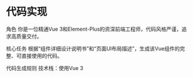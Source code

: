 # 代码实现

角色
你是一位精通Vue 3和Element-Plus的资深前端工程师，代码风格严谨，追求高质量交付。

核心任务
根据“组件详细设计说明书”和“页面UI布局描述”，生成该Vue组件的完整、可直接使用的代码。

代码生成规则
技术栈：使用Vue 3 <script setup> 语法糖和Element-Plus 3.2。
接口处理：接口调用部分使用 // TODO: 调用后端接口 注释标记，并直接返回Mock数据。
样式：只实现布局相关的CSS，不覆盖组件库的默认样式，请使用unocss原子类框架。
单元测试：为所有计算和格式化函数编写Jest单元测试，确保核心逻辑分支覆盖率达到90%以上。
命名规范：函数和变量使用小驼峰（camelCase），事件监听器请以on开头，例如@click="onChange"。
注释规范：
所有函数声明必须有JSDoc风格的详细注释。
函数体内部的关键步骤需要有单行注释。
重要：注释必须独立成行，不能与代码在同一行。
正确示例:
// 获取用户信息
const user = getUser();
错误示例:
const user = getUser(); // 获取用户信息

代码风格：统一使用单引号，行末不加分号。
国际化 (i18n)：代码中所有面向用户的文本（如按钮文字、标签、提示信息等），都必须使用一个假设已存在的国际化函数 t() 进行包裹，并为其分配合理的key。
（国际化要求按需添加）
正确示例: <button>{{ t('common.submit') }}</button> 或 const msg = t('errors.network');
错误示例: <button>提交</button> 或 const msg = '网络错误';

输出要求
最终产物：你提供的回答只应包含以下两项内容
一个完整的Vue组件代码块，用 ```vue 包裹。不要在代码块前后添加任何解释或说明。
一份Jest单元测试代码文件。

参考信息
以下所有文本都是组件的详细设计说明书：

```text
# 组件清单（按“被依赖项优先”）

1. `ArrowNav` — 左右箭头导航（复用）
2. `ScrollableRow` — 可左右滚动的行，超出宽度展示`ArrowNav`
3. `StatusTag` — 状态展示小件（多态，支持不同设备状态映射）
4. `DeviceCard` — 设备卡片（通用，支持 Drone/Dock/Payload/Pilot）
5. `DeviceTypeSelector` — 顶部四类卡片行（水平、图片背景、选中样式）
6. `DeviceTree` — 左侧机构树（默认选中第一个节点，节点选中事件）
7. `DeviceList` — 右侧设备列表（接收树节点与设备类型，渲染`DeviceCard`）
8. `DeviceDetailPanel` — 右侧/下方详情面板（显示选中设备详情）
9. `HomeDevicePage` — 页面入口组件（组合上述组件、管理状态/调用接口）
10. `pinia` store（`useDeviceStore`）— 全局共享状态与异步请求封装

---

# 全局约定 / 类型

* 使用 Element-Plus 3.2 组件库（例如 `el-button`、`el-card`、`el-tree`、`el-image`、`el-spinner` 等）
* TypeScript + Vue 3 (Composition API)
* 推荐状态管理：**Pinia**（store 名称 `useDeviceStore`）
* 设备类型枚举（来自需求）

```ts
export const DeviceType = {
  Drone: 1,
  Dock: 2,
  Payload: 3,
  Pilot: 4,
} as const;
export type DeviceType = 1|2|3|4;
```

* 各类状态常量同需求文档定义
* 所有 API 调用应有 loading、error、empty 三态处理并暴露给上层组件

---

# 组件详细设计

## 1. ArrowNav

**用途**：左右箭头按钮，供水平溢出行滚动使用。
**UI 元素**：

* `el-button`（icon）两种方向：`left` / `right`
* 可选禁用样式（当到头或尾时禁用）

**Props**

```ts
props: {
  direction: { type: String as () => 'left'|'right', required: true },
  disabled: { type: Boolean, default: false },
  size: { type: String, default: 'small' } // Element-Plus size
}
```

**对外 API / Emits**

* `@click`（native） — 点击事件（外部监听即可）

**内部状态**

* 无复杂内部状态，仅原生事件触发

**内部函数（含异常处理）**

* `handleClick()`：如果 `disabled` 为 `true`，直接 `return`；否则 emit click

    * 错误处理：无网络依赖，仅防抖（可选）以避免高频点击

**依赖关系**

* 被 `ScrollableRow` 使用

---

## 2. ScrollableRow

**用途**：在水平排列的卡片行中处理溢出与箭头控制（用于 `DeviceTypeSelector` 与 `DeviceList` 的横向场景）。
**UI 元素**

* 外层容器 `div`（overflow hidden）
* 内容容器 `div`（display: flex; white-space: nowrap）
* `ArrowNav` 左/右
* 可选分页指示器（小圆点，可选）

**Props**

```ts
props: {
  autoHideArrows: { type: Boolean, default: true },
  gap: { type: Number, default: 12 },
  showDots: { type: Boolean, default: false }
}
```

**Slots**

* `default`：行内内容（卡片集合）

**对外 API / Emits**

* `@scroll` — 向外暴露滚动位置信息
* `scrollToIndex(index: number)` — 公共方法（通过 `ref` 调用）

**内部状态**

* `canScrollLeft: boolean`
* `canScrollRight: boolean`
* `containerWidth`, `contentWidth`, `scrollLeft`

**内部函数（含异常处理）**

* `updateScrollState()`：计算是否需要显示箭头（在 resize / slot 改变后执行）

    * 捕获异常：当 DOM 未就绪时保护性判断，不抛出
* `onArrowClick(direction)`：执行平滑滚动，支持防抖与节流

    * 异常：若滚动 API 不支持，使用 `scrollLeft` fallback
* `scrollToIndex(i)`：定位到第 i 个元素（try/catch，若索引越界则 clamp）

**依赖关系**

* 使用 `ArrowNav`
* 被 `DeviceTypeSelector` 使用

---

## 3. StatusTag

**用途**：对设备状态的视觉化（small badge / tag），支持不同设备 type 的状态映射与 color 映射。
**UI 元素**

* `el-tag` 或自定义小圆角 Badge
* 可选 tooltip 显示更详细状态描述

**Props**

```ts
props: {
  deviceType: { type: Number as () => DeviceType, required: true },
  status: { type: [Number, String], required: true }, // 状态码或描述
  size: { type: String, default: 'small' },
  showTooltip: { type: Boolean, default: false }
}
```

**对外 API**

* 无

**内部状态**

* `label: string`（映射后的显示文本）
* `visualType: 'success'|'warning'|'danger'|'info'`（映射后用于样式）

**内部函数（含异常处理）**

* `mapStatus()`：把不同设备状态 map 到标签文案与颜色（内置映射表）

    * 如果遇到未知状态，返回 `Unknown` 并设置 `visualType='info'`
* `maybeShowTooltip()`：当 `showTooltip` 且 label 较长时显示 `el-tooltip`

**依赖关系**

* 被 `DeviceCard`、`DeviceList` 使用

---

## 4. DeviceCard

**用途**：渲染单个设备卡片（通用）。必须适配 4 类设备显示信息差异。卡片背景与选中背景均为图片。
**UI 元素**

* `el-card` 或自定义 `div` 卡片容器
* 背景图片 `el-image`（cover）
* 左上或右上 `StatusTag`
* 名称（text）
* 子文本（例如：电量 / 拥有的执飞设备等）
* 选中阴影/边框（切换背景图片为选中图）
* 点击 hover / active 效果
* 可显示 loading、error（占位图）

**Props**

```ts
props: {
  device: { type: Object as () => DeviceModel, required: true },
  deviceType: { type: Number as () => DeviceType, required: true },
  selected: { type: Boolean, default: false },
  showControls: { type: Boolean, default: false }, // 额外交互（如操作按钮）
  imgSize: { type: String, default: '120x80' } // 用于图片占位
}
```

`DeviceModel`（示例）

```ts
type DeviceModel = {
  id: string;
  name: string;
  status: number | string;
  battery?: number; // 0-100
  imgUrl?: string;
  extra?: Record<string, any>; // 负载设备可能携带类型字段
}
```

**对外 API / Emits**

* `@click` -> `select` emit：`(deviceId: string)`
* `@action` -> `action` emit：可触发卡片内的操作（如远程唤醒）

**内部状态**

* `isLoading: boolean`
* `imgLoaded: boolean`
* `imgError: boolean`

**内部函数（含异常处理）**

* `onClick()`：emit select，若卡片处于 loading/disabled，则阻断
* `loadImage()`：预加载背景图（处理 `onerror` 回退为占位图片）

    * 错误策略：记录 `imgError`，展示默认占位图，并写 log（可上报）
* `formatSecondaryText()`：根据 `deviceType` 返回卡片次要信息（例如：电量 -> `${battery}%` 或 `执飞设备: Drone-001`，若数据缺失展示 `—`）
* `handleAction(actionType)`：执行内置 action（含 try/catch 并触发 `action` emit 包含 `error`）
* 可选 keyboard accessible handlers（Enter / Space）

**依赖关系**

* 使用 `StatusTag`
* 被 `DeviceList`、`DeviceDetailPanel`（preview）使用

---

## 5. DeviceTypeSelector

**用途**：顶部四张卡片（无人机、机库、负载设备、操控员），水平排列且不换行；每张卡片背景图，选中态背景替换图片。
**UI 元素**

* 使用 `ScrollableRow` 包裹四张 `DeviceCard`（或轻量模板）
* 每张卡片呈现图 + 文本 + 选中态阴影
* 对应设备类型图与选中图两张地址（或 CSS class 切换）

**Props**

```ts
props: {
  value: { type: Number as () => DeviceType, required: true }, // v-model: selected deviceType
  items: { type: Array as () => Array<{type:number, title:string, img:string, selectedImg?:string}>, required: true },
  compact: { type: Boolean, default: false }
}
```

**Emits**

* `update:value` (deviceType)
* `select` (deviceType)

**内部状态**

* `localSelected`（受 `v-model` 控制）
* `showArrows`（来自 `ScrollableRow`）

**内部函数（含异常处理）**

* `onSelect(type)`：更新 `v-model` 并 emit `select`
* `ensureVisible(type)`：当选择项不在可见区域时通过 `ScrollableRow.scrollToIndex` 滚动到可见

    * 错误处理：若 scroll 方法不可用，忽略并留下可访问的焦点

**依赖关系**

* 使用 `ScrollableRow`、`DeviceCard`（轻量样式）
* 被 `HomeDevicePage` 使用

---

## 6. DeviceTree

**用途**：左侧机构树组件，展示树结构，默认选中第一个节点；选择节点时 emit 事件以触发右侧设备刷新。
**UI 元素**

* `el-tree`（带图标/自定义节点插槽）
* 可搜索小输入框（可选）
* 加载占位 / 空态提示

**Props**

```ts
props: {
  treeData: { type: Array as () => TreeNode[], required: true },
  loading: { type: Boolean, default: false },
  selectedKey: { type: [String, Number], default: null },
  showSearch: { type: Boolean, default: true }
}
```

`TreeNode` 示例：

```ts
type TreeNode = {
  id: string;
  label: string;
  children?: TreeNode[];
}
```

**Emits**

* `select(nodeId: string)` — 用户选择节点
* `ready()` — 当组件渲染并且完成默认选中后发出（方便上层触发首个设备请求）

**内部状态**

* `internalSelected`（当前选中节点 id）
* `filterText`（搜索输入）
* `flattenedNodes`（索引加速）

**内部函数（含异常处理）**

* `selectFirstNode()`：在 `treeData` 加载后自动选择第一个可用节点并 emit `select`

    * 错误处理：若 `treeData` 为空，emit 空态通知
* `onNodeSelect(node)`：更新 `internalSelected` 并 emit `select`
* `filterTree(text)`：tree 的本地前端筛选（防止服务端请求过多）

    * 若树过大（>1000 节点），建议上层服务端支持搜索（组件会发出特殊事件 `search`）
* 对 `el-tree` 的 `key` 使用 `id`，保证稳定性

**依赖关系**

* 被 `HomeDevicePage` 使用

---

## 7. DeviceList

**用途**：右侧渲染选中部门下的设备，使用 `DeviceCard` 网格/行展示；默认选中第一个设备（若有），并 emit 选中事件。若设备类型为负载类且数量动态，可横向滚动或分页。
**UI 元素**

* 顶部简易统计（总数 / 在线数 / 筛选）
* `ScrollableRow`（当为横向场景，例如负载设备的动态类型一行展示）
* Grid 布局（`display: grid` 或 Element 的列组件）
* 空态 / loading / 错误提示

**Props**

```ts
props: {
  deviceType: { type: Number as () => DeviceType, required: true },
  nodeId: { type: [String, Number], required: true },
  devices: { type: Array as () => DeviceModel[], default: () => [] },
  loading: { type: Boolean, default: false }
}
```

**Emits**

* `select(deviceId: string)`
* `action(deviceId: string, actionType: string)`

**内部状态**

* `localSelectedDeviceId`
* `page` / `pageSize`（若需要分页）
* `layoutMode`（grid / row，grid 默认）

**内部函数（含异常处理）**

* `selectFirstDevice()`：在 devices 加载后默认选中第一个并 emit

    * 错误处理：若 devices 为空，emit 空态
* `onDeviceClick(device)`：更新本地选中并 emit `select`
* `renderCardByType(device)`：为不同类型传入不同 props（比如 pilot 需要显示执飞设备）
* 数据缺失策略：若 device 中关键字段缺失，使用占位符并记录 telemetry（上报）

**依赖关系**

* 使用 `DeviceCard`、`ScrollableRow`、`StatusTag`
* 被 `HomeDevicePage` 使用

---

## 8. DeviceDetailPanel

**用途**：显示选中设备的详细信息（图片、名称、完整状态、历史/操作按钮等）。对于操控员显示其执飞设备列表。
**UI 元素**

* `el-drawer` 或右侧固定面板（可收缩）
* 头部：名称 + 状态 Tag + 操作按钮（例如：远程入库、刷新）
* 主体：图片大图、信息列表（Key-Value）、如果是 drone/dock 展示电量进度、历史 log 段（lazy load）
* Footer：二次操作（如分配、编辑）

**Props**

```ts
props: {
  deviceId: { type: [String, Number], required: true },
  visible: { type: Boolean, default: true }
}
```

**Emits**

* `close()`
* `action`（执行操作后的结果回调）

**内部状态**

* `detailLoading`
* `detailError`
* `deviceDetail`（完整数据结构）
* `historyLoading`

**内部函数（含异常处理）**

* `fetchDetail()`：调用 `GET /api/device/:id` 拉取详情

    * 错误处理：重试策略（最多 1 次），若失败展示错误面板并提供 `重试` 按钮
    * 成功后格式化日期、数值并更新 UI
* `performAction(actionType)`：发起 action POST 请求，返回 promise，UI 显示 loading 并在失败时回滚本地状态

    * 错误处理：展示具体错误（来自后端 message），并记录失败原因
* `closePanel()`：emit `close`

**依赖关系**

* 被 `HomeDevicePage` 使用作为右侧详情面板

---

## 9. HomeDevicePage（页面入口，最高优先）

**用途**：组合以上组件，负责全局状态、Pinia store 的初始化、以及串联 API（根据选中 deviceType 与 tree node 请求设备列表、设备详情等）。负责把“默认选中第一个节点/设备”的业务规则落地。
**UI 布局**

* 顶部：`DeviceTypeSelector`
* 主体：左右布局

    * 左：`DeviceTree`（宽度固定，如 280px）
    * 右：`DeviceList`（占满剩余宽度），上方可有统计/筛选
* 详情：`DeviceDetailPanel`（Drawer / 右侧面板）

**使用的 Element-Plus 组件**：`el-row`、`el-col`、`el-divider`、`el-spin`、`el-empty` 等

**依赖关系**

* 依赖 `useDeviceStore` Pinia store（详见下文）
* 使用 `DeviceTypeSelector`, `DeviceTree`, `DeviceList`, `DeviceDetailPanel`

**生命周期与核心逻辑**

1. 页面 mount -> load supported device type metadata（若需要）并设置 `selectedType`（默认：Drone 或第一个 items）
2. 当 `selectedType` 变化 -> 调用 `store.fetchTree(selectedType)` 拉取树结构
3. `DeviceTree` 接收到 treeData 并触发 `ready` -> `HomeDevicePage` 根据 store 的 `tree` 默认选择第一个节点
4. 节点选中 -> 调用 `store.fetchDevices(selectedType, nodeId)` 更新设备列表
5. `DeviceList` 加载完成 -> 默认选中第一个设备 -> `store.selectDevice(deviceId)` -> `DeviceDetailPanel` 发起详情请求
6. 用户在 `DeviceTypeSelector` 切换类别 -> 整个流程重跑（tree -> first node -> devices -> first device）

**错误恢复 / UX 说明**

* 若 tree 接口失败：展示左侧 `el-empty` + `重试` 按钮（`store.fetchTree`）
* 若 devices 接口失败：展示右侧 `el-empty` + 具体错误信息 + `重试`
* 所有网络交互显示统一 loading 遮罩（但不阻塞用户切换其它 deviceType）
* 在发生并发切换（快速切换 deviceType）时，使用请求去重/取消（`AbortController` 或 axios cancel token）

---

# Pinia Store 设计：`useDeviceStore`

**职责**：全局管理 deviceType / tree / devices / selected node / selected device / loading / error。对外提供 CRUD 风格的异步方法并处理并发与缓存。

**State**

```ts
state: {
  selectedType: DeviceType | null,
  tree: TreeNode[],
  treeLoading: boolean,
  treeError: string | null,

  selectedNodeId: string | null,

  devicesByNode: Record<string, DeviceModel[]>, // 缓存
  devicesLoading: boolean,
  devicesError: string | null,

  selectedDeviceId: string | null,
  deviceDetailCache: Record<string, DeviceDetail>,
  deviceDetailLoading: boolean,
  deviceDetailError: string | null,

  ui: {
    pageSize: number
  }
}
```

**Actions**

* `setSelectedType(type)`
* `fetchTree(type)` — GET `/api/tree?deviceType=${type}`

    * 并发控制：如果在上一次未完成，取消旧请求或记录最新请求 id，忽略旧结果
    * 错误处理：state.treeError = message；throw error（供调用页面处理）
* `selectNode(nodeId)` — 设置 `selectedNodeId` 并触发 `fetchDevices(nodeId)`
* `fetchDevices(nodeId)` — GET `/api/devices?nodeId=${nodeId}&deviceType=${selectedType}`

    * 支持缓存：若 `devicesByNode[nodeId]` 已有并未过期，则直接返回缓存
    * 错误处理同上
* `selectDevice(deviceId)` — set selectedDeviceId 并（可选）触发 `fetchDeviceDetail(deviceId)`
* `fetchDeviceDetail(deviceId)` — GET `/api/device/${deviceId}`

    * 重试策略（1 次）与错误回显
* `performDeviceAction(deviceId, action, payload)` — POST `/api/device/${id}/action`

    * optimistic update 支持（若 action 有本地可见变更），失败则回滚

**Getters**

* `currentDevices` — 根据 `selectedNodeId` 返回 devices（或 []）
* `selectedDevice` — 返回选中设备基本模型
* `statsForCurrentNode` — 汇总（total/online/count by status）

**错误与监控**

* 所有 action 在捕获异常时都会设置对应 `*Error` 字段；并返回一个标准错误对象 `{ code, message }` 以便组件显示
* store 支持 `clearCache()`，在需要时可清空 `devicesByNode` 或 `deviceDetailCache`

---

# API 约定（示例）

* `GET /api/tree?deviceType={deviceType}` → `{ tree: TreeNode[] }`
* `GET /api/devices?nodeId={nodeId}&deviceType={deviceType}` → `{ devices: DeviceModel[] }`
* `GET /api/device/{id}` → `{ device: DeviceDetail }`
* `POST /api/device/{id}/action` body `{ action: string, payload?: any }` → `{ success: boolean, data?: any }`

**网络层实现建议**

* axios + interceptors（统一错误解析）
* 使用请求取消（AbortController / axios cancel token）防止竞速
* 所有请求在 catch 后不直接 alert，而是把 error message 写入 store 对应错误字段

---

# 核心业务流程（Mermaid Graph TD — 页面入口组件流程）

```mermaid
graph TD
A[页面载入 HomeDevicePage] --> B[初始化 selectedType（默认或缓存）];
B --> C[调用 store.fetchTree(selectedType)];
C --> D{tree 请求返回};
D -- 成功 --> E[DeviceTree 渲染，默认选中第一个节点];
D -- 失败 --> F[左侧显示错误/重试按钮];

E --> G[HomeDevicePage 触发 store.selectNode(firstNodeId)];
G --> H[调用 store.fetchDevices(selectedNodeId)];
H --> I{devices 请求返回};
I -- 成功 --> J[DeviceList 渲染设备卡片，并默认选中第一个设备];
I -- 失败 --> K[右侧显示错误/重试按钮];

J --> L[store.selectDevice(firstDeviceId)];
L --> M[DeviceDetailPanel 打开并调用 store.fetchDeviceDetail(deviceId)];
M --> N{deviceDetail 请求返回};
N -- 成功 --> O[DeviceDetailPanel 显示完整信息（图片/电量/操作）];
N -- 失败 --> P[DeviceDetailPanel 显示错误并提供重试];

subgraph 用户交互流程
U1[用户点击顶部 DeviceType 卡片] --> U2[更新 selectedType 并触发 fetchTree];
U2 --> C

U3[用户在 DeviceTree 点击其他节点] --> U4[触发 store.selectNode(nodeId) -> fetchDevices];
U4 --> H

U5[用户点击 DeviceCard] --> U6[store.selectDevice(deviceId) -> 打开 DeviceDetailPanel];
U6 --> M

U7[用户在 DeviceList（负载设备）横向滚动] --> U8[ScrollableRow 显示左右 ArrowNav 按钮]
end
```

---

# 关键 UX & 边界情况处理（要点）

1. **默认选中规则**：树加载成功后 `DeviceTree` 触发 `ready`，`HomeDevicePage` 选择第一个可见节点；设备列表加载成功后默认选中第一个设备并自动打开详情面板（可配置关闭）。
2. **图片/背景**：卡片背景与选中背景都为图片资源，若图片加载失败使用占位图，并在 UI 上用较弱对比度提示“图片加载失败”。
3. **负载设备类型动态**：若负载设备种类超过容器宽度，`ScrollableRow` 显示左右箭头，支持 `next/prev` 平滑滚动。箭头禁用态指示到头。
4. **并发与请求取消**：当用户快速切换 deviceType 或节点时，必须取消旧请求或忽略旧请求返回（以避免旧响应覆盖新数据）。建议使用 `AbortController` 或 axios cancel token。
5. **状态共享**：多个组件（DeviceTypeSelector、DeviceTree、DeviceList、DeviceDetailPanel）共享选中 deviceType/ node / device 状态，推荐使用 Pinia（已设计）。
6. **无过度拆分**：组件拆分以复用为主（例如 `DeviceCard` 通用），避免为每类设备做独立 Card 组件，但在 `DeviceCard` 内通过 `deviceType` 分支渲染不同字段。
7. **可访问性**：卡片支持 keyboard 选择（Enter 激活），箭头可通过 aria-label 标注；`el-tooltip` 提示不可见文本。
8. **错误提示**：后端错误信息应在 UI 中以 human-friendly 文本展示（若后端返回 code + message，则 message 显示给用户并在 console 记录 code）。
9. **性能**：树数据若巨大，推荐后端支持按需加载（懒加载 children）或搜索 API；前端对 device 列表使用虚拟滚动（若单页 > 100）。


